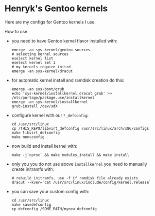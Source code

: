 # Henryk's Gentoo kernels

Here are my configs for Gentoo kernels I use.

How to use:
- you need to have Gentoo kernel flavor installed with:
  ```shell
  emerge -an sys-kernel/gentoo-sources
  # selecting kernel sources
  eselect kernel list
  eselect kernel set 1
  # my kernels require initrd
  emerge -an sys-kernel/dracut
  ```
- for automatic kernel install and ramdisk creation do this:
  ```shell
  emerge -an sys-boot/grub
  echo 'sys-kernel/installkernel dracut grub' >> /etc/portage/package.use/installkernel
  emerge -an sys-kernel/installkernel
  grub-install /dev/sdX
  ```

- configure kernel with our `*_defconfig`:
  ```shell
  cd /usr/src/linux
  cp /THIS_REPO/libvirt_defconfig /usr/src/linux/arch/x86/configs
  make libvirt_defconfig
  make menuconfig
  ```
- now build and install kernel with:
  ```shell
  make -j`nproc` && make modules_install && make install  
  ```
- only you you do not use above `installkernel` you need to manually create initramfs with:
  ```shell
  # rebuild initramfs, use -f if ramdisk file already exists
  dracut --kver=`cat /usr/src/linux/include/config/kernel.release`
  ```
- you can save your custom config with:
  ```shell
  cd /usr/src/linux
  make savedefconfig
  cp defconfig /SOME_PATH/mynew_defconfig
  ```


